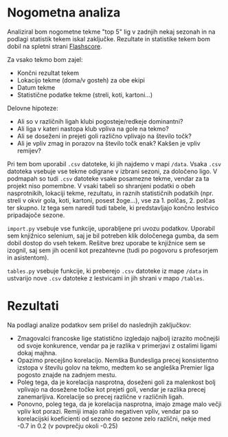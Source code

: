 Nogometna analiza
=======================

Analiziral bom nogometne tekme "top 5" lig v zadnjih nekaj sezonah in na podlagi statistik tekem iskal 
zaključke. Rezultate in statistike tekem bom dobil na spletni strani [Flashscore](https://www.flashscore.com/).

Za vsako tekmo bom zajel:
* Končni rezultat tekem
* Lokacijo tekme (doma/v gosteh) za obe ekipi
* Datum tekme
* Statistične podatke tekme (streli, koti, kartoni...)

Delovne hipoteze:
* Ali so v različnih ligah klubi pogosteje/redkeje dominantni?
* Ali liga v kateri nastopa klub vpliva na gole na tekmo?
* Ali se doseženi in prejeti goli različno vplivajo na število točk?
* Ali je vpliv zmag in porazov na število točk enak? Kakšen je vpliv remijev?

Pri tem bom uporabil `.csv` datoteke, ki jih najdemo v mapi `/data`. Vsaka `.csv` datoteka vsebuje vse
tekme odigrane v izbrani sezoni, za določeno ligo. V podmapah so tudi `.csv` datoteke vsake posamezne
tekme, vendar za ta projekt niso pomembne. V vsaki tabeli so shranjeni podatki o obeh
nasprotnikih, lokaciji tekme, rezultatu, in raznih statističnih podatkih (npr. streli v okvir gola,
koti, kartoni, posest žoge...), vse za 1. polčas, 2. polčas ter skupno. Iz tega sem naredil tudi 
tabele, ki predstavljajo končno lestvico pripadajoče sezone.

`import.py` vsebuje vse funkcije, uporabljene pri uvozu podatkov. Uporabil sem knjižnico selenium,
saj je bil potreben klik določenega gumba, da sem dobil dostop do vseh tekem. Rešitve brez uporabe
te knjižnice sem se izognil, saj sem jih ocenil kot prezahtevne (tudi po pogovoru s profesorjem
in asistentom).

`tables.py` vsebuje funkcije, ki preberejo `.csv` datoteke iz mape `/data` in ustvarijo nove `.csv` 
datoteke z lestvicami in jih shrani v mapo `/tables`.

# Rezultati

Na podlagi analize podatkov sem prišel do naslednjih zaključkov:
* Zmagovalci francoske lige statistično izgledajo najbolj izrazito močnejši od svoje konkurence, vendar pa 
je razlika v primerjavi z ostalimi ligami dokaj majhna.
* Opazimo precejšno korelacijo. Nemška Bundesliga precej konsistentno izstopa v številu golov na tekmo, 
medtem ko se angleška Premier liga pogosto znajde na zadnjem mestu.
* Poleg tega, da je korelacija nasprotna, doseženi goli za malenkost bolj vplivajo na dosežene točke 
kot prejeti goli, vendar je razlika precej zanemarljiva. Korelacije so precej različne v različnih ligah.
* Ponovno, poleg tega, da je korelacija nasprotna, imajo zmage malo večji vpliv kot porazi. Remiji imajo 
rahlo negativen vpliv, vendar pa so korelacijski koeficienti od sezone do sezone zelo različni, nekje med 
-0.7 in 0.2 (v povprečju okoli -0.25)

